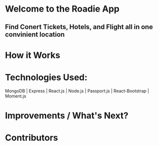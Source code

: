 # Welcome to the Roadie App
## Find Conert Tickets, Hotels, and Flight all in one convinient location

# How it Works

# Technologies Used:
MongoDB | Express | React.js | Node.js | Passport.js | React-Bootstrap | Moment.js


# Improvements / What's Next?

# Contributors
